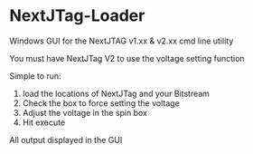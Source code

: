# NextJTag-Loader
Windows GUI for the NextJTAG v1.xx & v2.xx cmd line utility

You must have NextJTag V2 to use the voltage setting function

Simple to run:
1) load the locations of NextJTag and your Bitstream
2) Check the box to force setting the voltage
3) Adjust the voltage in the spin box
4) Hit execute

All output displayed in the GUI
